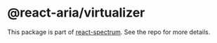 # @react-aria/virtualizer

This package is part of [react-spectrum](https://github.com/adobe-private/react-spectrum-v3). See the repo for more details.
